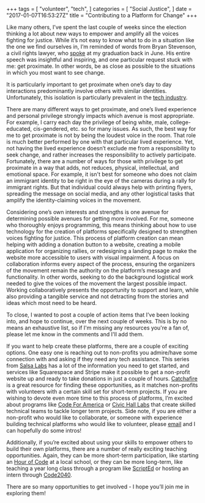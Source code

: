 +++
tags = [
  "volunteer",
  "tech",
]
categories = [
  "Social Justice",
]
date = "2017-01-07T16:53:27Z"
title = "Contributing to a Platform for Change"
+++

Like many others, I’ve spent the last couple of weeks since the election
thinking a lot about new ways to empower and amplify all the voices fighting for
justice. While it’s not easy to know what to do in a situation like the one we
find ourselves in, I’m reminded of words from Bryan Stevenson, a civil rights
lawyer, who [spoke](https://www.youtube.com/watch?v=NmrVDXVQHaM) at my graduation back in June.
His entire speech was insightful and inspiring, and one particular request
stuck with me: get proximate. In other
words, be as close as possible to the situations in which you most want to see
change.

It is particularly important to get proximate when one’s day to day interactions
predominantly involve others with similar identities. Unfortunately, this
isolation is particularly prevalent in the [tech industry](http://www.forbes.com/sites/bonniemarcus/2015/08/12/the-lack-of-diversity-in-tech-is-a-cultural-issue/#4e458bd03577).

There are many different ways to get proximate, and one’s lived experience and
personal privilege strongly impacts which avenue is most appropriate. For
example, I carry each day the privilege of being white, male, college-educated,
cis-gendered, etc. so for many issues. As such, the best way
for me to get proximate is not by being the
loudest voice in the room. That role is much
better performed by one with that particular lived experience. Yet, not having
the lived experience doesn’t exclude me from a responsibility to seek change,
and rather increases the responsibility to actively participate. Fortunately,
there are a number of ways for those with privilege to get proximate in a way
that adds, not reduces, physical, intellectual, and emotional space. For
example, it isn't best for someone who does not claim an immigrant identity to
be right in the eye of the cameras during a rally for immigrant rights.
But that individual could always help with
printing flyers, spreading the message on social media, and any other logistical
tasks that amplify the identity-claiming voices in the movement.

Considering one’s own interests and strengths is one avenue for determining
possible avenues for getting more involved. For me, someone who thoroughly
enjoys programming, this means thinking about how to use technology for the
creation of platforms specifically designed to strengthen voices fighting for
justice. This process of platform creation can mean helping with
adding a donation button to a website,
creating a mobile application for organizing rallies, or redesigning a landing
page to make the website more accessible to users with visual impairment. A
focus on collaboration informs every aspect of the process, ensuring the
organizers of the movement remain the authority on the platform’s message and
functionality. In other words, seeking to do the background logistical work
needed to give the voices of the movement the largest possible impact. Working
collaboratively presents the opportunity to support and learn, while also
providing a tangible service and not detracting from the stories and ideas which
most need to be heard.

To close, I wanted to post a couple of action items that I’ve been looking into,
and hope to continue, over the next couple of weeks. This is by no means an
exhaustive list, so if I'm missing any resources you're a fan of, please let me
know in the comments and I'll add them.

If you want to help create these platforms, there are a couple of exciting
options. One easy one is reaching out to non-profits you admire/have some
connection with and asking if they need any tech assistance. This series from
[Salsa Labs](https://www.salsalabs.com/get-know-us/blog/how-to-build-a-website-for-charitable-organizations-salsa-part-1)
has a lot of the information you need to get started, and services
like Squarespace and Stripe make it possible to get a non-profit website
up and ready to take donations in just a couple of hours.
[Catchafire](https://www.catchafire.org/) is a great resource for finding
these opportunities, as it matches non-profits with volunteers
with a certain skill set for short-term projects. If
you are wishing to devote even more time to this process of platforms,
I’m excited about programs like [Code For America](https://www.codeforamerica.org/)
or [Civic Hall Labs](http://www.civichalllabs.org/) that create skilled technical teams
to tackle longer term projects. Side note, if you are either a non-profit
who would like to collaborate, or someone with experience building
technical platforms who would like to volunteer, please [email](mailto:mattjmcnaughton@gmail.com)
and I can hopefully do some intros!

Additionally, if you’re excited about using your skills to empower others to
build their own platforms, there are a number of really exciting teaching
opportunities. Again, they can be more short-term participation, like starting
an [Hour of Code](https://code.org/educate) at a local school, or
they can be more long-term, like teaching a year long class through a program
like [ScriptEd](https://scripted.org/) or hosting an intern through
[Code2040](https://www.code2040.org/).

There are so many opportunities to get involved - I hope you’ll join me in
exploring them!
